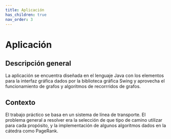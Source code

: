 ```yaml
---
title: Aplicación
has_children: true
nav_order: 3
---
```

# Aplicación

## Descripción general
La aplicación se encuentra diseñada en el lenguaje Java con los elementos para la interfaz gráfica dados por la biblioteca gráfica Swing y aprovecha el funcionamiento de grafos y algoritmos de recorrridos de grafos.

## Contexto
El trabajo práctico se basa en un sistema de línea de transporte. El problema general a resolver era la selección de que tipo de camino utilizar para cada propósito, y la implementación de algunos algoritmos dados en la cátedra como PageRank.
